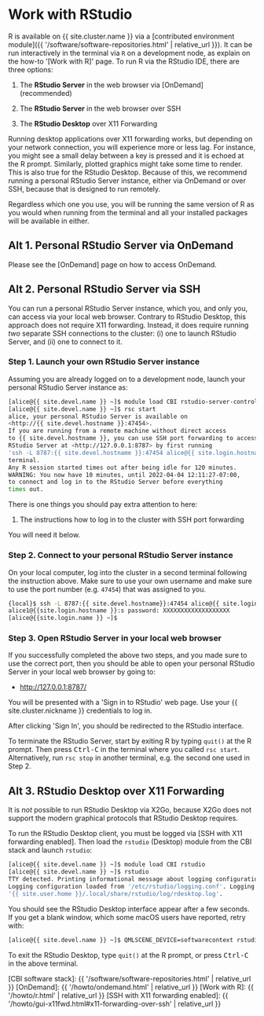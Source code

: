 # Work with RStudio

R is available on {{ site.cluster.name }} via a [contributed environment module]({{ '/software/software-repositories.html' | relative_url }}).  It can be run interactively in the terminal via `R` on a development node, as explain on the how-to '[Work with R]' page.  To run R via the RStudio IDE, there are three options:

1. The **RStudio Server** in the web browser via [OnDemand] (recommended)

2. The **RStudio Server** in the web browser over SSH

3. The **RStudio Desktop** over X11 Forwarding

Running desktop applications over X11 forwarding works, but depending on your network connection, you will experience more or less lag. For instance, you might see a small delay between a key is pressed and it is echoed at the R prompt. Similarly, plotted graphics might take some time to render. This is also true for the RStudio Desktop. Because of this, we recommend running a personal RStudio Server instance, either via OnDemand or over SSH, because that is designed to run remotely.

Regardless which one you use, you will be running the same version of R as you would when running from the terminal and all your installed packages will be available in either.


## Alt 1. Personal RStudio Server via OnDemand

Please see the [OnDemand] page on how to access OnDemand.


## Alt 2. Personal RStudio Server via SSH

You can run a personal RStudio Server instance, which you, and only you, can access via your local web browser.  Contrary to RStudio Desktop, this approach does not require X11 forwarding. Instead, it does require running _two_ separate SSH connections to the cluster: (i) one to launch RStudio Server, and (ii) one to connect to it.

### Step 1. Launch your own RStudio Server instance

Assuming you are already logged on to a development node, launch your personal RStudio Server instance as:

```sh
[alice@{{ site.devel.name }} ~]$ module load CBI rstudio-server-controller
[alice@{{ site.devel.name }} ~]$ rsc start
alice, your personal RStudio Server is available on
<http://{{ site.devel.hostname }}:47454>.
If you are running from a remote machine without direct access
to {{ site.devel.hostname }}, you can use SSH port forwarding to access the
RStudio Server at <http://127.0.0.1:8787> by first running
'ssh -L 8787:{{ site.devel.hostname }}:47454 alice@{{ site.login.hostname }}' in a second
terminal.
Any R session started times out after being idle for 120 minutes.
WARNING: You now have 10 minutes, until 2022-04-04 12:11:27-07:00,
to connect and log in to the RStudio Server before everything
times out.
```

There is one things you should pay extra attention to here:

1. The instructions how to log in to the cluster with SSH port forwarding

You will need it below.



### Step 2. Connect to your personal RStudio Server instance

On your local computer, log into the cluster in a second terminal
following the instruction above.  Make sure to use your own username
and make sure to use the port number (e.g. `47454`) that
was assigned to you.

```sh
{local}$ ssh -L 8787:{{ site.devel.hostname}}:47454 alice@{{ site.login.hostname }}
alice1@{{site.login.hostname }}:s password: XXXXXXXXXXXXXXXXXXX
[alice@{{site.login.name }} ~]$
```

### Step 3. Open RStudio Server in your local web browser

If you successfully completed the above two steps, and you made sure to use the correct port, then you should be able to open your personal RStudio Server in your local web browser by going to:

* <http://127.0.0.1:8787/>

You will be presented with a 'Sign in to RStudio' web page. Use your {{ site.cluster.nickname }} credentials to log in.

After clicking 'Sign In', you should be redirected to the RStudio interface.


To terminate the RStudio Server, start by exiting R by typing `quit()` at the R prompt. Then press <kbd>Ctrl-C</kbd> in the terminal where you called `rsc start`.  Alternatively, run `rsc stop` in another terminal, e.g. the second one used in Step 2.



## Alt 3. RStudio Desktop over X11 Forwarding

<div class="alert alert-warning" role="alert">
It is <em>not</em> possible to run RStudio Desktop via X2Go, because X2Go does not support the modern graphical protocols that RStudio Desktop requires.
</div>

To run the RStudio Desktop client, you must be logged via [SSH with X11 forwarding enabled]. Then load the `rstudio` (Desktop) module from the CBI stack and launch `rstudio`:

```sh
[alice@{{ site.devel.name }} ~]$ module load CBI rstudio
[alice@{{ site.devel.name }} ~]$ rstudio
TTY detected. Printing informational message about logging configuration.
Logging configuration loaded from '/etc/rstudio/logging.conf'. Logging to
'{{ site.user.home }}/.local/share/rstudio/log/rdesktop.log'.
```

You should see the RStudio Desktop interface appear after a few seconds.
If you get a blank window, which some macOS users have reported, retry with:

```sh
[alice@{{ site.devel.name }} ~]$ QMLSCENE_DEVICE=softwarecontext rstudio
```

To exit the RStudio Desktop, type `quit()` at the R prompt, or press <kbd>Ctrl-C</kbd> in the above terminal.


[CBI software stack]: {{ '/software/software-repositories.html' | relative_url }}
[OnDemand]: {{ '/howto/ondemand.html' | relative_url }}
[Work with R]: {{ '/howto/r.html' | relative_url }}
[SSH with X11 forwarding enabled]: {{ '/howto/gui-x11fwd.html#x11-forwarding-over-ssh' | relative_url }}
